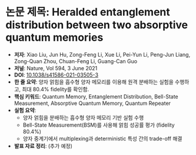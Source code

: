 # 논문 제목: Heralded entanglement distribution between two absorptive quantum memories
- **저자**: Xiao Liu, Jun Hu, Zong-Feng Li, Xue Li, Pei-Yun Li, Peng-Jun Liang, Zong-Quan Zhou, Chuan-Feng Li, Guang-Can Guo
- **저널**: Nature, Vol 594, 3 June 2021
- **DOI**: [10.1038/s41586-021-03505-3](https://doi.org/10.1038/s41586-021-03505-3)
- **한 줄 요약**: 양자 얽힘을 흡수형 양자 메모리를 이용해 원격 분배하는 실험을 수행하고, 최대 80.4% fidelity를 확인함.
- **핵심 키워드**: Quantum Memory, Entanglement Distribution, Bell-State Measurement, Absorptive Quantum Memory, Quantum Repeater
- **실험 요약**:
  - 양자 얽힘을 분배하는 흡수형 양자 메모리 기반 실험 수행
  - Bell-State Measurement(BSM)를 사용해 얽힘 성공률 평가 (fidelity 80.4%)
  - 양자 중계기에서 multiplexing과 deterministic 특성 간의 trade-off 해결
- **발표 자료 정리**: (추가 예정)
